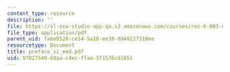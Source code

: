 ```yaml
---
content_type: resource
description: ''
file: https://ol-ocw-studio-app-qa.s3.amazonaws.com/courses/res-6-003-electromechanical-dynamics-spring-2009/9702754068aac4ecffaa5f1576c81651_preface_ii_emd.pdf
file_type: application/pdf
parent_uid: fabe9528-ce14-5a10-ee30-dd48227318ee
resourcetype: Document
title: preface_ii_emd.pdf
uid: 97027540-68aa-c4ec-ffaa-5f1576c81651
---
```

